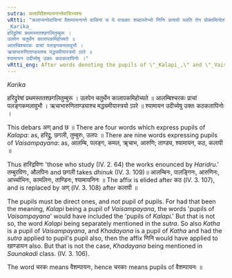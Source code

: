 ```yaml
---
sutra: कलापिवैशम्पायनान्तेवासिभ्यश्च
vRtti: "कलाप्यन्तेवासिनां वैशम्पायनान्ते वासिनां च ये वाचकाः शब्दास्तेभ्यो णिनिः प्रत्ययो भवति तेन प्रोक्तमित्येतस्मिन्विषये । अणोपवादः ॥
_Karika_
हरिद्रुरेषां प्रथमस्ततश्छगलितुम्बुरू ।
उलपेन चतुर्थेन कालापकमिहोच्यते ॥
आलम्बिश्चरकः प्राचां पलङ्गकमलावुभौ ।
ऋचाभारुणिताण्ड्याश्च मद्ध्यमीयास्त्रयो ऽपरे ॥
श्यामायन उदीच्येषु उक्तः कठकलापिनोः ।"
vRtti_eng: After words denoting the pupils of \"_Kalapi_,\" and \"_Vaisampayana_,\" the affix is employed णिनि in the sense of \"enounced by him.'
---
```

_Karika_

हरिद्रुरेषां प्रथमस्ततश्छगलितुम्बुरू ।
उलपेन चतुर्थेन कालापकमिहोच्यते ॥
आलम्बिश्चरकः प्राचां पलङ्गकमलावुभौ ।
ऋचाभारुणिताण्ड्याश्च मद्ध्यमीयास्त्रयो ऽपरे ॥
श्यामायन उदीच्येषु उक्तः कठकलापिनोः ।

This debars अण् and छ ॥ There are four words which express pupils of _Kalapa_: as, हरिद्रु, छगली, तुम्बुरुः, उलपः ॥ There are nine words expressing pupils of _Vaisampayana_: as, आलम्बि, पलङ्ग, कमल, ॠचाभ, आरुणि; ताण्ड्य, श्यामायन, कठ, कलापी ॥

Thus हारिद्रविणः 'those who study (IV. 2. 64) the works enounced by _Haridru_.' तम्बुरविणः, औलपिनः and छगली takes _dhinuk_ (IV. 3. 109)॥ आलम्बिनः, पालङ्गिनः, आरुणिनः, आर्च्चाभिनः, कामलिनः, ताण्डिनः, श्यामायनिनः ॥ The affix is elided after कठ (IV. 3. 107), and is replaced by अण् (IV. 3. 108) after कलापी ॥

The pupils must be direct ones, and not pupil of pupils. For had that been the meaning, _Kalapi_ being a pupil of _Vaisampayana_, the words 'pupils of _Vaisampayana_' would have included the 'pupils of _Kalapi_.' But that is not so, the word _Kalapi_ being separately mentioned in the _sutra_. So also _Katha_ is a pupil of _Vaisampayana_, and _Khadayana_ is a pupil of _Katha_ and had the _sutra_ applied to pupil's pupil also, then the affix णिनि would have applied to खाण्डायन also. But that is not the case, _Khadayana_ being mentioned in _Saunakadi_ class. (IV. 3. 106).

The word चरकः means वैशम्पायनः, hence चरकाः means pupils of वैशम्पायनः ॥
